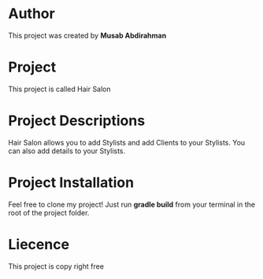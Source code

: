 # Author
This project was created by **Musab Abdirahman**

# Project
This project is called Hair Salon

# Project Descriptions
Hair Salon allows you to add Stylists and add Clients to your Stylists. You can also add details to your Stylists.

# Project Installation
Feel free to clone my project! Just run **gradle build** from your terminal in the root of the project folder.

# Liecence
This project is copy right free